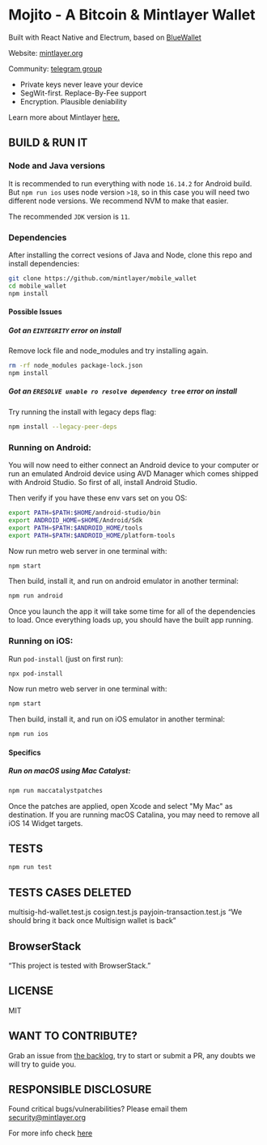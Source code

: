 # Mojito - A Bitcoin & Mintlayer Wallet

Built with React Native and Electrum, based on [BlueWallet](https://github.com/BlueWallet/BlueWallet)

Website: [mintlayer.org](https://www.mintlayer.org/)

Community: [telegram group](https://t.me/mintlayer)

- Private keys never leave your device
- SegWit-first. Replace-By-Fee support
- Encryption. Plausible deniability

Learn more about Mintlayer [here.](https://www.mintlayer.org/technology/)

## BUILD & RUN IT

### Node and Java versions

It is recommended to run everything with node `16.14.2` for Android build. But `npm run ios` uses node version `>18`, so in this case you will need two different node versions. We recommend NVM to make that easier.

The recommended `JDK` version is `11`.

### Dependencies

After installing the correct vesions of Java and Node, clone this repo and install dependencies:

```bash
git clone https://github.com/mintlayer/mobile_wallet
cd mobile_wallet
npm install
```

#### Possible Issues

##### Got an `EINTEGRITY` error on install

Remove lock file and node_modules and try installing again.

```bash
rm -rf node_modules package-lock.json
npm install
```

##### Got an `ERESOLVE unable ro resolve dependency tree` error on install

Try running the install with legacy deps flag:

```bash
npm install --legacy-peer-deps
```

### Running on Android:

You will now need to either connect an Android device to your computer or run an emulated Android device using AVD Manager which comes shipped with Android Studio. So first of all, install Android Studio.

Then verify if you have these env vars set on you OS:

```bash
export PATH=$PATH:$HOME/android-studio/bin
export ANDROID_HOME=$HOME/Android/Sdk
export PATH=$PATH:$ANDROID_HOME/tools
export PATH=$PATH:$ANDROID_HOME/platform-tools
```

Now run metro web server in one terminal with:

```bash
npm start
```

Then build, install it, and run on android emulator in another terminal:

```bash
npm run android
```

Once you launch the app it will take some time for all of the dependencies to load. Once everything loads up, you should have the built app running.

### Running on iOS:

Run `pod-install` (just on first run):

```bash
npx pod-install
```

Now run metro web server in one terminal with:

```bash
npm start
```

Then build, install it, and run on iOS emulator in another terminal:

```bash
npm run ios
```

#### Specifics

##### Run on macOS using Mac Catalyst:

```bash
npm run maccatalystpatches
```

Once the patches are applied, open Xcode and select "My Mac" as destination. If you are running macOS Catalina, you may need to remove all iOS 14 Widget targets.

## TESTS

```bash
npm run test
```

## TESTS CASES DELETED

multisig-hd-wallet.test.js
cosign.test.js
payjoin-transaction.test.js
“We should bring it back once Multisign wallet is back”

## BrowserStack

“This project is tested with BrowserStack.”

## LICENSE

MIT

## WANT TO CONTRIBUTE?

Grab an issue from [the backlog](https://github.com/mintlayer/mobile_wallet/issues), try to start or submit a PR, any doubts we will try to guide you.

## RESPONSIBLE DISCLOSURE

Found critical bugs/vulnerabilities? Please email them security@mintlayer.org

For more info check [here](https://github.com/mintlayer/mobile_wallet/security/policy)
